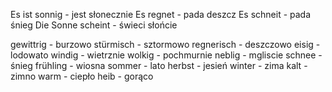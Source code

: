 Es ist sonnig - jest słonecznie
Es regnet - pada deszcz
Es schneit - pada śnieg
Die Sonne scheint - świeci słońcie

gewittrig - burzowo
stürmisch - sztormowo
regnerisch - deszczowo
eisig - lodowato
windig - wietrznie
wolkig - pochmurnie
neblig - mgliscie
schnee - śnieg
frühling - wiosna
sommer - lato
herbst - jesień
winter - zima
kalt - zimno
warm - ciepło
heib - gorąco

